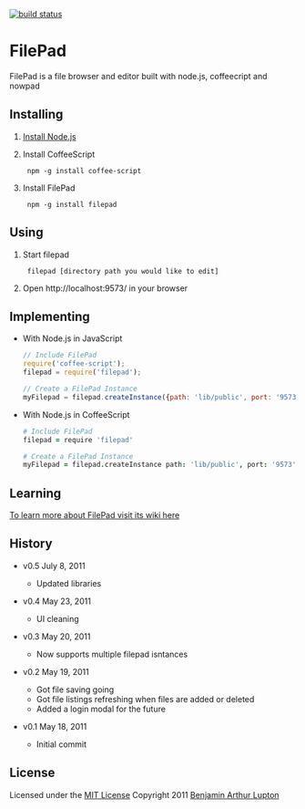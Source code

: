 [![build status](https://secure.travis-ci.org/balupton/filepad.png)](http://travis-ci.org/balupton/filepad)
# FilePad

FilePad is a file browser and editor built with node.js, coffeecript and nowpad


## Installing


1. [Install Node.js](https://github.com/balupton/node/wiki/Installing-Node.js)

2. Install CoffeeScript
		
		npm -g install coffee-script

3. Install FilePad

		npm -g install filepad


## Using

1. Start filepad

		filepad [directory path you would like to edit]

2. Open http://localhost:9573/ in your browser


## Implementing

- With Node.js in JavaScript

	``` javascript
	// Include FilePad
	require('coffee-script');
	filepad = require('filepad');

	// Create a FilePad Instance
	myFilepad = filepad.createInstance({path: 'lib/public', port: '9573'});
	```

- With Node.js in CoffeeScript
	
	``` coffeescript
	# Include FilePad
	filepad = require 'filepad'

	# Create a FilePad Instance
	myFilepad = filepad.createInstance path: 'lib/public', port: '9573'


## Learning

[To learn more about FilePad visit its wiki here](https://github.com/balupton/filepad/wiki)


## History

- v0.5 July 8, 2011
	- Updated libraries

- v0.4 May 23, 2011
	- UI cleaning

- v0.3 May 20, 2011
	- Now supports multiple filepad isntances

- v0.2 May 19, 2011
	- Got file saving going
	- Got file listings refreshing when files are added or deleted
	- Added a login modal for the future

- v0.1 May 18, 2011
	- Initial commit


## License

Licensed under the [MIT License](http://creativecommons.org/licenses/MIT/)
Copyright 2011 [Benjamin Arthur Lupton](http://balupton.com)
